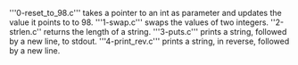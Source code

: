 '''0-reset_to_98.c''' takes a pointer to an int as parameter and updates the value it points to to 98.
'''1-swap.c''' swaps the values of two integers.
''2-strlen.c'' returns the length of a string.
'''3-puts.c''' prints a string, followed by a new line, to stdout.
'''4-print_rev.c''' prints a string, in reverse, followed by a new line.
